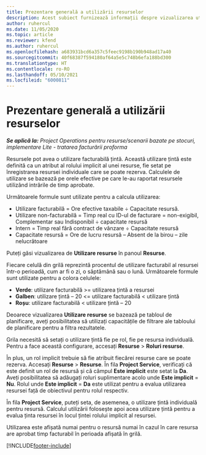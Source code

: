 ```yaml
---
title: Prezentare generală a utilizării resurselor
description: Acest subiect furnizează informații despre vizualizarea utilizării resurselor în Project Operations.
author: ruhercul
ms.date: 11/05/2020
ms.topic: article
ms.reviewer: kfend
ms.author: ruhercul
ms.openlocfilehash: a683931bcd6a357c5feec9198b190b948ad17a40
ms.sourcegitcommit: 40f68387f594180af64a5e5c748b6efa188bd300
ms.translationtype: HT
ms.contentlocale: ro-RO
ms.lasthandoff: 05/10/2021
ms.locfileid: "6000811"
---
```

# <a name="resource-utilization-overview"></a>Prezentare generală a utilizării resurselor

_**Se aplică la:** Project Operations pentru resurse/scenarii bazate pe stocuri, implementare Lite - tratarea facturării proforma_

Resursele pot avea o utilizare facturabilă țintă. Această utilizare țintă este definită ca un atribut al rolului implicit al unei resurse, fie setat pe înregistrarea resursei individuale care se poate rezerva. Calculele de utilizare se bazează pe orele efective pe care le-au raportat resursele utilizând intrările de timp aprobate.

Următoarele formule sunt utilizate pentru a calcula utilizarea:

  - Utilizare facturabilă = Ore efective taxabile ÷ Capacitate resursă.
  - Utilizare non-facturabilă = Timp real cu ID-ul de facturare = non-exigibil, Complementar sau Indisponibil ÷ capacitate resursă
  - Intern = Timp real fără contract de vânzare ÷ Capacitate resursă
  - Capacitate resursă = Ore de lucru resursă – Absent de la birou – zile nelucrătoare

Puteți găsi vizualizarea de **Utilizare resurse** în panoul **Resurse**.

Fiecare celulă din grilă reprezintă procentul de utilizare facturabil al resursei într-o perioadă, cum ar fi o zi, o săptămână sau o lună. Următoarele formule sunt utilizate pentru a colora celulele:

  - **Verde**: utilizare facturabilă >= utilizarea țintă a resursei
  - **Galben**: utilizare țintă – 20 <= utilizare facturabilă < utilizare țintă
  - **Roșu**: utilizare facturabilă < utilizare țintă – 20

Deoarece vizualizarea **Utilizare resurse** se bazează pe tabloul de planificare, aveți posibilitatea să utilizați capacitățile de filtrare ale tabloului de planificare pentru a filtra rezultatele.

Grila necesită să setați o utilizare țintă fie pe rol, fie pe resursa individuală. Pentru a face această configurare, accesați **Resurse** > **Roluri resurse**.

În plus, un rol implicit trebuie să fie atribuit fiecărei resurse care se poate rezerva. Accesați **Resurse** > **Resurse**. În fila **Project Service**, verificați că este definit un rol de resursă și că câmpul **Este implicit** este setat la **Da**. Aveți posibilitatea să adăugați roluri suplimentare acolo unde **Este implicit** = **Nu**. Rolul unde **Este implicit** = **Da** este utilizat pentru a evalua utilizarea resursei față de obiectivul pentru rolul respectiv.

În fila **Project Service**, puteți seta, de asemenea, o utilizare țintă individuală pentru resursă. Calculul utilizării folosește apoi acea utilizare țintă pentru a evalua ținta resursei în locul țintei rolului implicit al resursei.

Utilizarea este afișată numai pentru o resursă numai în cazul în care resursa are aprobat timp facturabil în perioada afișată în grilă.


[!INCLUDE[footer-include](../includes/footer-banner.md)]